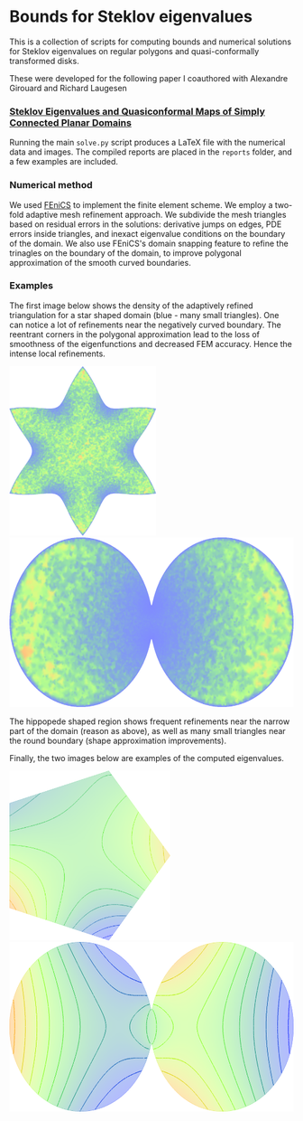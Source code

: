 # Bounds for Steklov eigenvalues

This is a collection of scripts for computing bounds and numerical solutions for Steklov eigenvalues on regular polygons and quasi-conformally transformed disks.

These were developed for the following paper I coauthored with Alexandre Girouard and Richard Laugesen

### [Steklov Eigenvalues and Quasiconformal Maps of Simply Connected Planar Domains](http://link.springer.com/article/10.1007%2Fs00205-015-0912-8)

Running the main `solve.py` script produces a LaTeX file with the numerical data and images. The compiled reports are placed in the `reports` folder, and a few examples are included.

### Numerical method

We used [FEniCS](http://fenicsproject.org) to implement the finite element scheme. We employ a two-fold adaptive mesh refinement approach. We subdivide the mesh triangles based on residual errors in the solutions: derivative jumps on edges, PDE errors inside triangles, and inexact eigenvalue conditions on the boundary of the domain. We also use FEniCS's domain snapping feature to refine the trinagles on the boundary of the domain, to improve polygonal approximation of the smooth curved boundaries.

### Examples

The first image below shows the density of the adaptively refined triangulation for a star shaped domain (blue - many small triangles). One can notice a lot of refinements near the negatively curved boundary. The reentrant corners in the polygonal approximation lead to the loss of smoothness of the eigenfunctions and decreased FEM accuracy. Hence the intense local refinements.

<img src="reports/star_density.png" height="300"/> <img src="reports/hippopede0.01_density.png" height="300"/>

The hippopede shaped region shows frequent refinements near the narrow part of the domain (reason as above), as well as many small triangles near the round boundary (shape approximation improvements).

Finally, the two images below are examples of the computed eigenvalues.

<img src="reports/regular5.png" height="300"/> <img src="reports/hippopede0.01.png" height="300"/>
